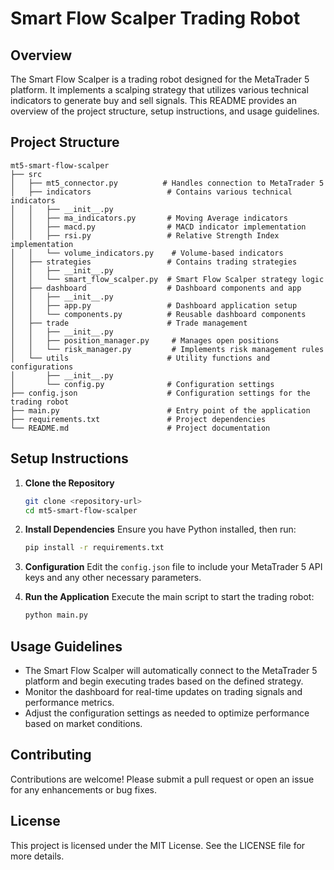 # Smart Flow Scalper Trading Robot

## Overview
The Smart Flow Scalper is a trading robot designed for the MetaTrader 5 platform. It implements a scalping strategy that utilizes various technical indicators to generate buy and sell signals. This README provides an overview of the project structure, setup instructions, and usage guidelines.

## Project Structure
```
mt5-smart-flow-scalper
├── src
│   ├── mt5_connector.py          # Handles connection to MetaTrader 5
│   ├── indicators                 # Contains various technical indicators
│   │   ├── __init__.py
│   │   ├── ma_indicators.py       # Moving Average indicators
│   │   ├── macd.py                # MACD indicator implementation
│   │   ├── rsi.py                 # Relative Strength Index implementation
│   │   └── volume_indicators.py    # Volume-based indicators
│   ├── strategies                 # Contains trading strategies
│   │   ├── __init__.py
│   │   └── smart_flow_scalper.py  # Smart Flow Scalper strategy logic
│   ├── dashboard                  # Dashboard components and app
│   │   ├── __init__.py
│   │   ├── app.py                 # Dashboard application setup
│   │   └── components.py          # Reusable dashboard components
│   ├── trade                      # Trade management
│   │   ├── __init__.py
│   │   ├── position_manager.py     # Manages open positions
│   │   └── risk_manager.py         # Implements risk management rules
│   └── utils                      # Utility functions and configurations
│       ├── __init__.py
│       └── config.py              # Configuration settings
├── config.json                    # Configuration settings for the trading robot
├── main.py                        # Entry point of the application
├── requirements.txt               # Project dependencies
└── README.md                      # Project documentation
```

## Setup Instructions
1. **Clone the Repository**
   ```bash
   git clone <repository-url>
   cd mt5-smart-flow-scalper
   ```

2. **Install Dependencies**
   Ensure you have Python installed, then run:
   ```bash
   pip install -r requirements.txt
   ```

3. **Configuration**
   Edit the `config.json` file to include your MetaTrader 5 API keys and any other necessary parameters.

4. **Run the Application**
   Execute the main script to start the trading robot:
   ```bash
   python main.py
   ```

## Usage Guidelines
- The Smart Flow Scalper will automatically connect to the MetaTrader 5 platform and begin executing trades based on the defined strategy.
- Monitor the dashboard for real-time updates on trading signals and performance metrics.
- Adjust the configuration settings as needed to optimize performance based on market conditions.

## Contributing
Contributions are welcome! Please submit a pull request or open an issue for any enhancements or bug fixes.

## License
This project is licensed under the MIT License. See the LICENSE file for more details.